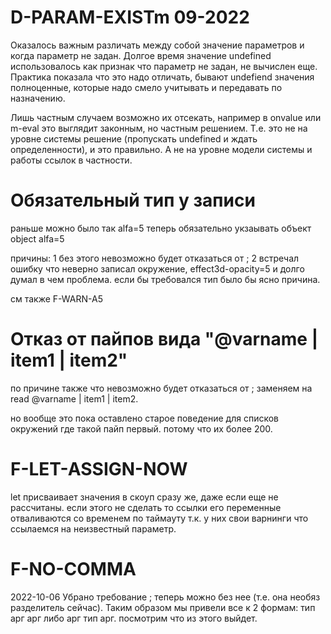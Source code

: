 # D-PARAM-EXISTm 09-2022
Оказалось важным различать между собой значение параметров и когда параметр не задан.
Долгое время значение undefined использовалось как признак что параметр не задан, не вычислен еще.
Практика показала что это надо отличать, бывают undefiend значения полноценные,
которые надо смело учитывать и передавать по назначению.

Лишь частным случаем возможно их отсекать, например в onvalue или m-eval это выглядит законным,
но частным решением. Т.е. это не на уровне системы решение (пропускать undefined и ждать определенности), и это правильно.
А не на уровне модели системы и работы ссылок в частности.

# Обязательный тип у записи

раньше можно было так
alfa=5
теперь обязательно укзаывать объект
object alfa=5

причины:
1 без этого невозможно будет отказаться от ;
2 встречал ошибку что неверно записал окружение, effect3d-opacity=5 и долго думал в чем проблема. если бы требовался тип было бы ясно причина.

см также F-WARN-A5

# Отказ от пайпов вида "@varname | item1 | item2"
по причине также что невозможно будет отказаться от ;
заменяем на
read @varname | item1 | item2.

но вообще это пока оставлено старое поведение для списков окружений где такой пайп первый. потому что их более 200.

# F-LET-ASSIGN-NOW
let присваивает значения в скоуп сразу же, даже если еще не рассчитаны.
если этого не сделать то ссылки его переменные отваливаются со временем по таймауту
т.к. у них свои варнинги что ссылаемся на неизвестный параметр.

# F-NO-COMMA
2022-10-06 Убрано требование ; теперь можно без нее (т.е. она необяз разделитель сейчас).
Таким образом мы привели все к 2 формам:
тип арг арг
либо
арг тип арг.
посмотрим что из этого выйдет.